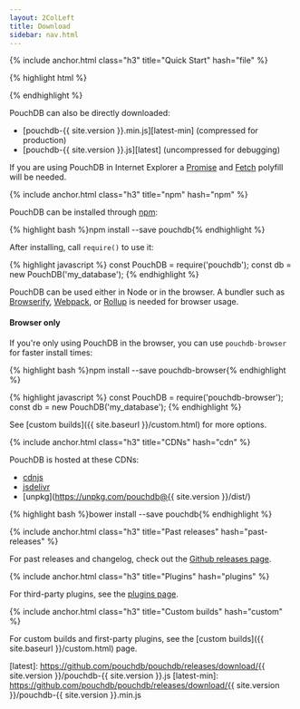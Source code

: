 ```yaml
---
layout: 2ColLeft
title: Download
sidebar: nav.html
---
```


{% include anchor.html class="h3" title="Quick Start" hash="file" %}

{% highlight html %}
<script src="https://cdn.jsdelivr.net/npm/pouchdb@{{site.version}}/dist/pouchdb.min.js"></script>
<script>
  const db = new PouchDB('my_database');
</script>
{% endhighlight %}

PouchDB can also be directly downloaded:

* [pouchdb-{{ site.version }}.min.js][latest-min] (compressed for production)
* [pouchdb-{{ site.version }}.js][latest] (uncompressed for debugging)

If you are using PouchDB in Internet Explorer a [Promise](https://www.npmjs.com/package/promise-polyfill) and [Fetch](https://www.npmjs.com/package/whatwg-fetch) polyfill will be needed.

{% include anchor.html class="h3" title="npm" hash="npm" %}

PouchDB can be installed through [npm](https://npmjs.com):

{% highlight bash %}npm install --save pouchdb{% endhighlight %}

After installing, call `require()` to use it:

{% highlight javascript %}
const PouchDB = require('pouchdb');
const db = new PouchDB('my_database');
{% endhighlight %}

PouchDB can be used either in Node or in the browser. A bundler such as [Browserify](https://browserify.org/), [Webpack](https://webpack.github.io/), or [Rollup](https://rollupjs.org/) is needed for browser usage.

#### Browser only

If you're only using PouchDB in the browser, you can use `pouchdb-browser` for
faster install times:

{% highlight bash %}npm install --save pouchdb-browser{% endhighlight %}

{% highlight javascript %}
const PouchDB = require('pouchdb-browser');
const db = new PouchDB('my_database');
{% endhighlight %}

See [custom builds]({{ site.baseurl }}/custom.html) for more options.

{% include anchor.html class="h3" title="CDNs" hash="cdn" %}

PouchDB is hosted at these CDNs:

* [cdnjs](https://cdnjs.com/libraries/pouchdb)
* [jsdelivr](https://www.jsdelivr.com/#!pouchdb)
* [unpkg](https://unpkg.com/pouchdb@{{ site.version }}/dist/)

{% highlight bash %}bower install --save pouchdb{% endhighlight %}

{% include anchor.html class="h3" title="Past releases" hash="past-releases" %}

For past releases and changelog, check out the [Github releases page](https://github.com/pouchdb/pouchdb/releases).

{% include anchor.html class="h3" title="Plugins" hash="plugins" %}

For third-party plugins, see the [plugins page](/external.html).

{% include anchor.html class="h3" title="Custom builds" hash="custom" %}

For custom builds and first-party plugins, see the [custom builds]({{ site.baseurl }}/custom.html) page.

[latest]: https://github.com/pouchdb/pouchdb/releases/download/{{ site.version }}/pouchdb-{{ site.version }}.js
[latest-min]: https://github.com/pouchdb/pouchdb/releases/download/{{ site.version }}/pouchdb-{{ site.version }}.min.js
